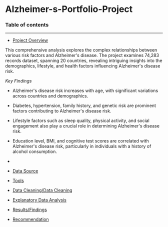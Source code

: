 # Alzheimer-s-Portfolio-Project


### Table of contents

-----------------------


- [Project Overview](#Project_Overview)

This comprehensive analysis explores the complex relationships between various risk factors and Alzheimer's disease. The project examines 74,283 records dataset, spanning 20 countries, revealing intriguing insights into the demographics, lifestyle, and health factors influencing Alzheimer's disease risk.

*Key Findings*
- Alzheimer's disease risk increases with age, with significant variations across countries and demographics.
- Diabetes, hypertension, family history, and genetic risk are prominent factors contributing to Alzheimer's disease risk.
- Lifestyle factors such as sleep quality, physical activity, and social engagement also play a crucial role in determining Alzheimer's disease risk.
- Education level, BMI, and cognitive test scores are correlated with Alzheimer's disease risk, particularly in individuals with a history of alcohol consumption.
- 


- [Data Source](#Data_Source)

  
- [Tools](#Tools)

  
- [Data Cleaning/Data Cleaning](#Data_Cleaning/Data_Cleaning)

  
- [Explanatory Data Analysis](#Explanatory_Data_Analysis)


- [Results/Findings](#Results/Findings)

  
- [Recommendation](#Recommendation)

